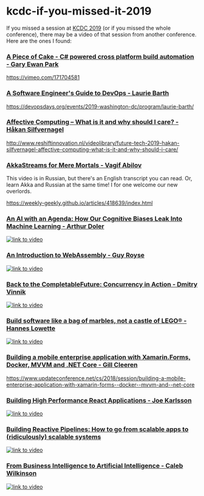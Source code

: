 # kcdc-if-you-missed-it-2019
If you missed a session at [KCDC 2019](https://www.kcdc.info/sessions) (or if you missed the whole conference), there may be a video of that session from another conference. Here are the ones I found:

### [A Piece of Cake - C# powered cross platform build automation - Gary Ewan Park](https://www.kcdc.info/session/ses-83401)

https://vimeo.com/171704581

### [A Software Engineer's Guide to DevOps - Laurie Barth](https://www.kcdc.info/session/ses-77744)

<https://devopsdays.org/events/2019-washington-dc/program/laurie-barth/>

### [Affective Computing – What is it and why should I care? - Håkan Silfvernagel](https://www.kcdc.info/session/ses-79528)

<http://www.reshiftinnovation.nl/videolibrary/future-tech-2019-hakan-silfvernagel-affective-computing-what-is-it-and-why-should-i-care/>

### [AkkaStreams for Mere Mortals - Vagif Abilov](https://www.kcdc.info/session/ses-79048)

This video is in Russian, but there's an English transcript you can read. Or, learn Akka and Russian at the same time! I for one welcome our new overlords.

<https://weekly-geekly.github.io/articles/418639/index.html>

### [An AI with an Agenda: How Our Cognitive Biases Leak Into Machine Learning - Arthur Doler](https://www.kcdc.info/session/ses-80896)

[![link to video](https://img.youtube.com/vi/0_6pSLVkaMM/0.jpg)](https://www.youtube.com/watch?v=0_6pSLVkaMM)

### [An Introduction to WebAssembly - Guy Royse](https://www.kcdc.info/session/ses-77823)

[![link to video](https://img.youtube.com/vi/9o4R2fOgd7M/0.jpg)](https://www.youtube.com/watch?v=9o4R2fOgd7M)

### [Back to the CompletableFuture: Concurrency in Action - Dmitry Vinnik](https://www.kcdc.info/session/ses-85724)

[![link to video](https://img.youtube.com/vi/husm8xMJ2So/0.jpg)](https://www.youtube.com/watch?v=husm8xMJ2So)

### [Build software like a bag of marbles, not a castle of LEGO® - Hannes Lowette](https://www.kcdc.info/session/ses-78271)

[![link to video](https://img.youtube.com/vi/sLIqdigpFj8/0.jpg)](https://www.youtube.com/watch?v=sLIqdigpFj8)

### [Building a mobile enterprise application with Xamarin.Forms, Docker, MVVM and .NET Core - Gill Cleeren](https://www.kcdc.info/session/ses-80372)

<https://www.updateconference.net/cs/2018/session/building-a-mobile-enterprise-application-with-xamarin-forms--docker--mvvm-and--net-core>

### [Building High Performance React Applications - Joe Karlsson](https://www.kcdc.info/session/ses-80582)

[![link to video](https://img.youtube.com/vi/xJYOipHkwNM/0.jpg)](https://www.youtube.com/watch?v=xJYOipHkwNM)

### [Building Reactive Pipelines: How to go from scalable apps to (ridiculously) scalable systems](https://www.kcdc.info/session/ses-83833)

[![link to video](https://img.youtube.com/vi/h6ExDXS2JCI/0.jpg)](https://www.youtube.com/watch?v=h6ExDXS2JCI)

### [From Business Intelligence to Artificial Intelligence - Caleb Wilkinson](https://www.kcdc.info/session/ses-129050)

[![link to video](https://img.youtube.com/vi/NmxYWmx5oNA/0.jpg)](https://www.youtube.com/watch?v=NmxYWmx5oNA)

